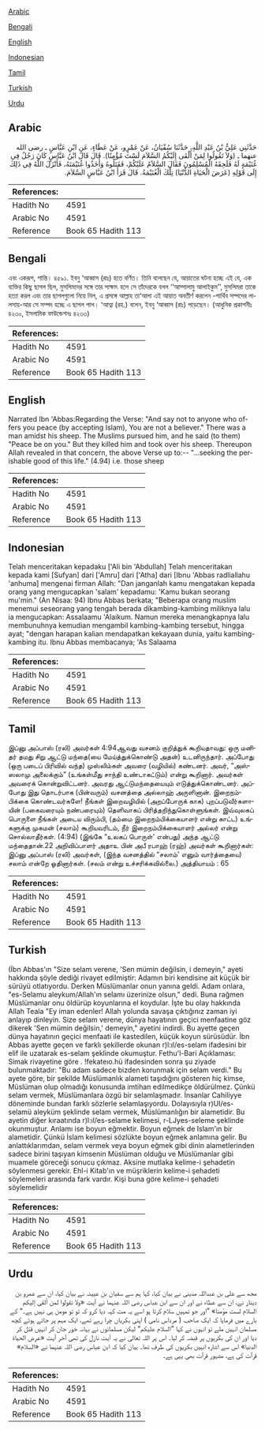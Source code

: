 [Arabic](#arabic)

[Bengali](#bengali)

[English](#english)

[Indonesian](#indonesian)

[Tamil](#tamil)

[Turkish](#turkish)

[Urdu](#urdu)

## Arabic


<div dir="rtl" lang="ar" style={{fontSize:'larger',backgroundColor:'#f8f9fa',padding:20}}>
حَدَّثَنِي عَلِيُّ بْنُ عَبْدِ اللَّهِ، حَدَّثَنَا سُفْيَانُ، عَنْ عَمْرٍو، عَنْ عَطَاءٍ، عَنِ ابْنِ عَبَّاسٍ ـ رضى الله عنهما ـ ‏(‏وَلاَ تَقُولُوا لِمَنْ أَلْقَى إِلَيْكُمُ السَّلاَمَ لَسْتَ مُؤْمِنًا‏)‏‏.‏ قَالَ قَالَ ابْنُ عَبَّاسٍ كَانَ رَجُلٌ فِي غُنَيْمَةٍ لَهُ فَلَحِقَهُ الْمُسْلِمُونَ فَقَالَ السَّلاَمُ عَلَيْكُمْ، فَقَتَلُوهُ وَأَخَذُوا غُنَيْمَتَهُ، فَأَنْزَلَ اللَّهُ فِي ذَلِكَ إِلَى قَوْلِهِ ‏(‏عَرَضَ الْحَيَاةِ الدُّنْيَا‏)‏ تِلْكَ الْغُنَيْمَةُ‏.‏ قَالَ قَرَأَ ابْنُ عَبَّاسٍ السَّلاَمَ‏.‏
</div>
<div style={{backgroundColor:'#f8f9fa',padding:20, marginBottom: 10}}><table> <thead> <tr> <th>References:</th> <th></th> </tr> </thead> <tbody><tr><td>Hadith No</td><td>4591</td></tr><tr><td>Arabic No</td><td>4591</td></tr><tr><td>Reference</td><td>Book 65 Hadith 113</td></tr></tbody></table></div>

## Bengali


<div dir="ltr" lang="bn" style={{fontSize:'larger',backgroundColor:'#f8f9fa',padding:20}}>
এবং একরূপ, শান্তি। ৪৫৯১. ইবনু ‘আব্বাস (রাঃ) হতে বর্ণিত। তিনি বলেছেন যে, আয়াতের ঘটনা হচ্ছে এই যে, এক ব্যক্তির কিছু ছাগল ছিল, মুসলিমদের সঙ্গে তার সাক্ষাৎ হলে সে তাঁদেরকে বলল ‘‘আস্সালামু আলাইকুম’’, মুসলিমরা তাকে হত্যা করল এবং তার ছাগলগুলো নিয়ে নিল, এ প্রসঙ্গে আল্লাহ তা‘আলা এই আয়াত অবতীর্ণ করলেন -পার্থিব সম্পদের লালসায়-আর সে সম্পদ হচ্ছে এ ছাগল পাল। ‘আত্বা (রহ.) বলেন, ইবনু ‘আব্বাস (রাঃ) পড়েছেন। (আধুনিক প্রকাশনীঃ ৪২৩০, ইসলামিক ফাউন্ডেশনঃ ৪২৩৩)
</div>
<div style={{backgroundColor:'#f8f9fa',padding:20, marginBottom: 10}}><table> <thead> <tr> <th>References:</th> <th></th> </tr> </thead> <tbody><tr><td>Hadith No</td><td>4591</td></tr><tr><td>Arabic No</td><td>4591</td></tr><tr><td>Reference</td><td>Book 65 Hadith 113</td></tr></tbody></table></div>

## English


<div dir="ltr" lang="en" style={{fontSize:'larger',backgroundColor:'#f8f9fa',padding:20}}>
Narrated Ibn 'Abbas:Regarding the Verse: "And say not to anyone who offers you peace (by accepting Islam), You are not a believer." There was a man amidst his sheep. The Muslims pursued him, and he said (to them) "Peace be on you." But they killed him and took over his sheep. Thereupon Allah revealed in that concern, the above Verse up to:-- "...seeking the perishable good of this life." (4.94) i.e. those sheep
</div>
<div style={{backgroundColor:'#f8f9fa',padding:20, marginBottom: 10}}><table> <thead> <tr> <th>References:</th> <th></th> </tr> </thead> <tbody><tr><td>Hadith No</td><td>4591</td></tr><tr><td>Arabic No</td><td>4591</td></tr><tr><td>Reference</td><td>Book 65 Hadith 113</td></tr></tbody></table></div>

## Indonesian


<div dir="ltr" lang="id" style={{fontSize:'larger',backgroundColor:'#f8f9fa',padding:20}}>
Telah menceritakan kepadaku ['Ali bin 'Abdullah] Telah menceritakan kepada kami [Sufyan] dari ['Amru] dari ['Atha] dari [Ibnu 'Abbas radliallahu 'anhuma] mengenai firman Allah: "Dan janganlah kamu mengatakan kepada orang yang mengucapkan 'salam' kepadamu: 'Kamu bukan seorang mu'min." (An Nisaa: 94) Ibnu Abbas berkata; "Beberapa orang muslim menemui seseorang yang tengah berada dikambing-kambing miliknya lalu ia mengucapkan: Assalaamu 'Alaikum. Namun mereka menangkapnya lalu membunuhnya kemudian mengambil kambing-kambing tersebut, hingga ayat; "dengan harapan kalian mendapatkan kekayaan dunia, yaitu kambing-kambing itu. Ibnu Abbas membacanya; 'As Salaama
</div>
<div style={{backgroundColor:'#f8f9fa',padding:20, marginBottom: 10}}><table> <thead> <tr> <th>References:</th> <th></th> </tr> </thead> <tbody><tr><td>Hadith No</td><td>4591</td></tr><tr><td>Arabic No</td><td>4591</td></tr><tr><td>Reference</td><td>Book 65 Hadith 113</td></tr></tbody></table></div>

## Tamil


<div dir="ltr" lang="ta" style={{fontSize:'larger',backgroundColor:'#f8f9fa',padding:20}}>
இப்னு அப்பாஸ் (ரலி) அவர்கள் 4:94ஆவது வசனம் குறித்துக் கூறியதாவது: ஒரு மனிதர் தமது சிறு ஆட்டு மந்தை(யை மேய்த்துக்கொண்டு அதன்) உடனிருந்தார். அப்போது (ஒரு படைப் பிரிவில் வந்த) முஸ்லிம்கள் அவரை (வழியில்) கண்டனர். அவர், “அஸ்ஸலாமு அலைக்கும்” (உங்கள்மீது சாந்தி உண்டாகட்டும்) என்று கூறினார். அவர்கள் அவரைக் கொன்றுவிட்டனர். அவரது ஆட்டுமந்தையையும் எடுத்துக்கொண்டனர். அப்போது இது தொடர்பாக (பின்வரும்) வசனத்தை அல்லாஹ் அருளினான். இறைநம்பிக்கை கொண்டவர்களே! நீங்கள் இறைவழியில் (அறப்போருக் காக) புறப்படுவீர்களாயின் (பகைவரையும் நண்பரையும்) தெளிவாகப் பிரித்தறிந்துகொள்ளுங்கள். இவ்வுலகப் பொருளை நீங்கள் அடைய விரும்பி, (தம்மை இறைநம்பிக்கையாளர் என்று காட்ட) உங்களுக்கு முகமன் (சலாம்) கூறியவரிடம், நீர் இறைநம்பிக்கையாளர் அல்லர் என்று சொல்லாதீர்கள். (4:94) (இங்கே “உலகப் பொருள்' என்பது) அந்த ஆட்டு மந்தைதான்.22 அறிவிப்பாளர் அதாஉ பின் அபீ ரபாஹ் (ரஹ்) அவர்கள் கூறினார்கள்: இப்னு அப்பாஸ் (ரலி) அவர்கள், (இந்த வசனத்தில் “சலாம்' எனும் வார்த்தையை) சலாம் என்றே ஓதினார்கள். (சலம் என்று உச்சரிக்கவில்லை.) அத்தியாயம் : 65
</div>
<div style={{backgroundColor:'#f8f9fa',padding:20, marginBottom: 10}}><table> <thead> <tr> <th>References:</th> <th></th> </tr> </thead> <tbody><tr><td>Hadith No</td><td>4591</td></tr><tr><td>Arabic No</td><td>4591</td></tr><tr><td>Reference</td><td>Book 65 Hadith 113</td></tr></tbody></table></div>

## Turkish


<div dir="ltr" lang="tr" style={{fontSize:'larger',backgroundColor:'#f8f9fa',padding:20}}>
(İbn Abbas'ın "Size selam verene, 'Sen mümin değilsin, i demeyin," ayeti hakkında şöyle dediği rivayet edilmiştir: Adamın biri kendisine ait küçük bir sürüyü otlatıyordu. Derken Müslümanlar onun yanına geldi. Adam onlara, "es-Selamu aleykum/Allah'ın selamı üzerinize olsun," dedi. Buna rağmen Müslümanlar onu öldürüp koyunlarına el koydular. İşte bu olay hakkında Allah Teala "Ey iman edenler! Allah yolunda savaşa çıktığınız zaman iyi anlayıp dinleyin. Size selam verene, dünya hayatının geçici menfaatine göz dikerek 'Sen mümin değilsin,' demeyin," ayetini indirdi. Bu ayette geçen dünya hayatının geçici menfaati ile kastedilen, küçük koyun sürüsüdür. İbn Abbas ayette geçen ve farklı şekillerde okunan r)l:ıl/es-selam ifadesini bir elif ile uzatarak es-selam şeklinde okumuştur. Fethu'l-Bari Açıklaması: Simak rivayetine göre . !fekateıo.hü ifadesinden sonra şu ziyade bulunmaktadır: "Bu adam sadece bizden korunmak için selam verdi." Bu ayete göre, bir şekilde Müslümanlık alameti taşıdığını gösteren hiç kimse, Müslüman olup olmadığı konusunda imtihan edilmedikçe öldürülmez. Çünkü selam vermek, Müslümanlara özgü bir selamlaşmadır. İnsanlar Cahiliyye döneminde bundan farklı sözlerle selamlaşıyordu. Dolayısıyla r)Ul/es-selamü aleyküm şeklinde selam vermek, Müslümanlığın bir alametidir. Bu ayetin diğer kıraatında r)l:ıl/es-selame kelimesi, r-LJyes-seleme şeklinde okunmuştur. Anlamı ise boyun eğmektir. Boyun eğmek de Islam'ın bir alametidir. Çünkü İslam kelimesi sözlükte boyun eğmek anlamına gelir. Bu anlattıklarımdan, selam vermek veya boyun eğmek gibi dinin alametlerinden sadece birini taşıyan kimsenin Müslüman olduğu ve Müslümanlar gibi muamele göreceği sonucu çıkmaz. Aksine mutlaka kelime-i şehadetin söylenmesi gerekir. Ehl-i Kitab'ın ve müşriklerin kelime-i şehadeti söylemeleri arasında fark vardır. Kişi buna göre kelime-i şehadeti söylemelidir
</div>
<div style={{backgroundColor:'#f8f9fa',padding:20, marginBottom: 10}}><table> <thead> <tr> <th>References:</th> <th></th> </tr> </thead> <tbody><tr><td>Hadith No</td><td>4591</td></tr><tr><td>Arabic No</td><td>4591</td></tr><tr><td>Reference</td><td>Book 65 Hadith 113</td></tr></tbody></table></div>

## Urdu


<div dir="rtl" lang="ur" style={{fontSize:'larger',backgroundColor:'#f8f9fa',padding:20}}>
مجھ سے علی بن عبداللہ مدینی نے بیان کیا، کہا ہم سے سفیان بن عیینہ نے بیان کیا، ان سے عمرو بن دینار نے، ان سے عطاء نے اور ان سے ابن عباس رضی اللہ عنہما نے آیت «ولا تقولوا لمن ألقى إليكم السلام لست مؤمنا‏» ”اور جو تمہیں سلام کرتا ہو اسے یہ مت کہہ دیا کرو کہ تو تو مومن ہی نہیں ہے۔“ کے بارے میں فرمایا کہ ایک صاحب ( مرداس نامی ) اپنی بکریاں چرا رہے تھے، ایک مہم پر جاتے ہوئے کچھ مسلمان انہیں ملے تو انہوں نے کہا ”السلام علیکم“ لیکن مسلمانوں نے بہانہ خور جان کر انہیں قتل کر دیا اور ان کی بکریوں پر قبضہ کر لیا۔ اس پر اللہ تعالیٰ نے یہ آیت نازل کی تھی آخر آیت «عرض الحياة الدنيا‏» اس سے اشارہ انہیں بکریوں کی طرف تھا۔ بیان کیا کہ ابن عباس رضی اللہ عنہما نے «السلام‏» قرآت کی ہے، مشہور قرآت بھی یہی ہے۔
</div>
<div style={{backgroundColor:'#f8f9fa',padding:20, marginBottom: 10}}><table> <thead> <tr> <th>References:</th> <th></th> </tr> </thead> <tbody><tr><td>Hadith No</td><td>4591</td></tr><tr><td>Arabic No</td><td>4591</td></tr><tr><td>Reference</td><td>Book 65 Hadith 113</td></tr></tbody></table></div>